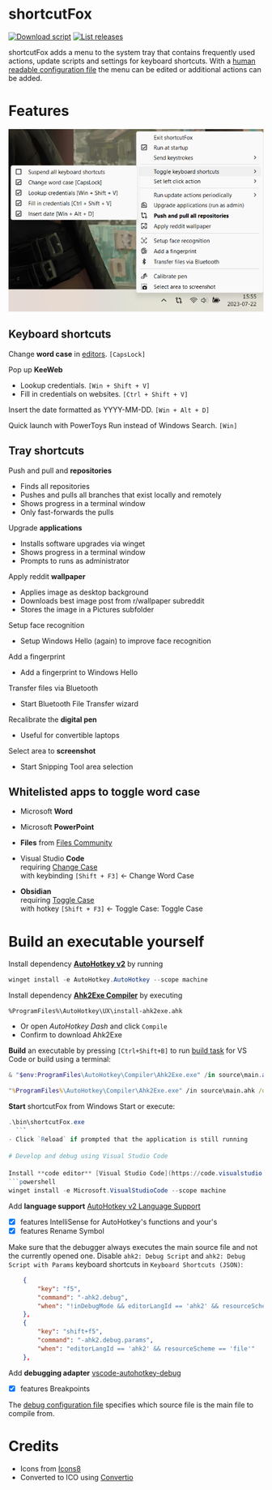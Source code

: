# shortcutFox

[![Download script](https://img.shields.io/github/downloads/yetenol/shortcutFox/total.svg)](https://github.com/yetenol/shortcutFox/releases/latest/download/shortcutFox.exe)
[![List releases](https://img.shields.io/github/release/yetenol/shortcutFox.svg)](https://github.com/yetenol/shortcutFox/releases)

shortcutFox adds a menu to the system tray that contains frequently used actions, update scripts and settings for keyboard shortcuts. 
With a [human readable configuration file](source/config/trayShortcuts.ahk) the menu can be edited or additional actions can be added.

# Features

![Usage example](example.png)

## Keyboard shortcuts

Change **word case** in [editors](#whitelisted-apps-to-toggle-word-case). `[CapsLock]`

Pop up **KeeWeb**
- Lookup credentials. `[Win + Shift + V]`
- Fill in credentials on websites. `[Ctrl + Shift + V]`

Insert the date formatted as YYYY-MM-DD. `[Win + Alt + D]`

Quick launch with PowerToys Run instead of Windows Search. `[Win]`

## Tray shortcuts

Push and pull and **repositories**
- Finds all repositories
- Pushes and pulls all branches that exist locally and remotely
- Shows progress in a terminal window
- Only fast-forwards the pulls

Upgrade **applications**
- Installs software upgrades via winget
- Shows progress in a terminal window
- Prompts to runs as administrator

Apply reddit **wallpaper**
- Applies image as desktop background
- Downloads best image post from r/wallpaper subreddit
- Stores the image in a Pictures subfolder

Setup face recognition
- Setup Windows Hello (again) to improve face recognition

Add a fingerprint
- Add a fingerprint to Windows Hello

Transfer files via Bluetooth
- Start Bluetooth File Transfer wizard

Recalibrate the **digital pen**
- Useful for convertible laptops

Select area to **screenshot**
- Start Snipping Tool area selection


## Whitelisted apps to toggle word case

- Microsoft **Word**

- Microsoft **PowerPoint**

-  **Files** from [Files Community](https://files.community/)

- Visual Studio **Code**  
  requiring [Change Case](https://marketplace.visualstudio.com/items?itemName=FinnTenzor.change-case)  
  with keybinding `[Shift + F3]` ← Change Word Case

- **Obsidian**   
  requiring [Toggle Case](https://obsidian.md/plugins?id=obsidian-toggle-case)  
  with hotkey `[Shift + F3]` ← Toggle Case: Toggle Case

# Build an executable yourself

Install dependency **[AutoHotkey v2](https://www.autohotkey.com/)** by running
```powershell
winget install -e AutoHotkey.AutoHotkey --scope machine
```

Install dependency **[Ahk2Exe Compiler](https://www.autohotkey.com/docs/v2/Scripts.htm#ahk2exe)** by executing
```
%ProgramFiles%\AutoHotkey\UX\install-ahk2exe.ahk
```
- Or open *AutoHotkey Dash* and click `Compile`
- Confirm to download Ahk2Exe

**Build** an executable by pressing `[Ctrl+Shift+B]` to run [build task](.vscode\tasks.json) for VS Code or build using a terminal:
```powershell
& "$env:ProgramFiles\AutoHotkey\Compiler\Ahk2Exe.exe" /in source\main.ahk /out bin\shortcutFox.exe /icon source\icons\menu.ico /bin "$env:ProgramFiles\AutoHotkey\v2\AutoHotkey.exe"
```
```cmd
"%ProgramFiles%\AutoHotkey\Compiler\Ahk2Exe.exe" /in source\main.ahk /out bin\shortcutFox.exe /icon source\icons\menu.ico /bin "%ProgramFiles%\AutoHotkey\v2\AutoHotkey.exe"
```

**Start** shortcutFox from Windows Start or execute:
  ```powershell
  .\bin\shortcutFox.exe
	```
- Click `Reload` if prompted that the application is still running

# Develop and debug using Visual Studio Code

Install **code editor** [Visual Studio Code](https://code.visualstudio.com/)
```powershell
winget install -e Microsoft.VisualStudioCode --scope machine
```

Add **language support** [AutoHotkey v2 Language Support](vscode:extension/thqby.vscode-autohotkey2-lsp)
- [x] features IntelliSense for AutoHotkey's functions and your's
- [x] features Rename Symbol

Make sure that the debugger always executes the main source file and not the currently opened one. Disable `ahk2: Debug Script` and `ahk2: Debug Script with Params` keyboard shortcuts in `Keyboard Shortcuts (JSON)`:
```json
    {
        "key": "f5",
        "command": "-ahk2.debug",
        "when": "!inDebugMode && editorLangId == 'ahk2' && resourceScheme == 'file'"
    },
    {
        "key": "shift+f5",
        "command": "-ahk2.debug.params",
        "when": "editorLangId == 'ahk2' && resourceScheme == 'file'"
    },
```

Add **debugging adapter** [vscode-autohotkey-debug](vscode:extension/zero-plusplus.vscode-autohotkey-debug)
- [x] features Breakpoints

The [debug configuration file](.vscode\launch.json) specifies which source file is the main file to compile from.

# Credits

- Icons from [Icons8](https://icons8.com/icons/fluency)
- Converted to ICO using [Convertio](https://convertio.co/png-ico/)
